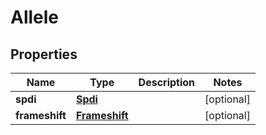 # Allele

## Properties
Name | Type | Description | Notes
------------ | ------------- | ------------- | -------------
**spdi** | [**Spdi**](Spdi.md) |  |  [optional]
**frameshift** | [**Frameshift**](Frameshift.md) |  |  [optional]
